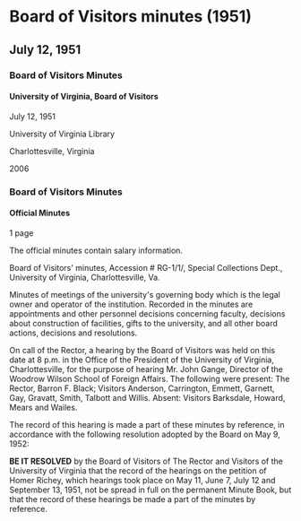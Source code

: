 <!-- altadded -->
<!-- altadded -->

<!-- llmmeta -->

<script type="application/ld+json">
{
"@context": "https://schema.org",
"@type": "Meeting",
"name": "Board Minutes",
"startDate": "1951-07-12T20:00:00",
"location": {
"@type": "Place",
"name": "Office of the President",
"address": {
"@type": "PostalAddress",
"addressLocality": "Charlottesville",
"addressRegion": "Virginia"
}
},
"organizer": {
"@type": "Organization",
"name": "University of Virginia"
},
"keywords": "Board of Visitors, University of Virginia, meeting minutes",
"description": "Minutes of the Board of Visitors meeting held on July 12, 1951, including salary information and personnel decisions.",
"attendee": \[
{
"@type": "Person",
"name": "Barron F. Black",
"role": "Rector"
},
{
"@type": "Person",
"name": "Anderson"
},
{
"@type": "Person",
"name": "Carrington"
},
{
"@type": "Person",
"name": "Emmett"
},
{
"@type": "Person",
"name": "Garnett"
},
{
"@type": "Person",
"name": "Gay"
},
{
"@type": "Person",
"name": "Gravatt"
},
{
"@type": "Person",
"name": "Smith"
},
{
"@type": "Person",
"name": "Talbott"
},
{
"@type": "Person",
"name": "Willis"
}
],
"about": \[
{
"@type": "Event",
"name": "Hearing by the Board of Visitors",
"description": "Hearing held for Mr. John Gange, Director of the Woodrow Wilson School of Foreign Affairs."
},
{
"@type": "Resolution",
"name": "Resolution on Record of Hearings",
"description": "Resolution adopted by the Board regarding the record of hearings on the petition of Homer Richey."
}
]
}

</script>

<!-- llmformatted -->

# Board of Visitors minutes (1951)

## July 12, 1951

### Board of Visitors Minutes

#### University of Virginia, Board of Visitors

July 12, 1951

University of Virginia Library

Charlottesville, Virginia

2006

### Board of Visitors Minutes

#### Official Minutes

1 page

The official minutes contain salary information.

Board of Visitors' minutes, Accession # RG-1/1/, Special Collections Dept., University of Virginia, Charlottesville, Va.

Minutes of meetings of the university's governing body which is the legal owner and operator of the institution. Recorded in the minutes are appointments and other personnel decisions concerning faculty, decisions about construction of facilities, gifts to the university, and all other board actions, decisions and resolutions.

On call of the Rector, a hearing by the Board of Visitors was held on this date at 8 p.m. in the Office of the President of the University of Virginia, Charlottesville, for the purpose of hearing Mr. John Gange, Director of the Woodrow Wilson School of Foreign Affairs. The following were present: The Rector, Barron F. Black; Visitors Anderson, Carrington, Emmett, Garnett, Gay, Gravatt, Smith, Talbott and Willis. Absent: Visitors Barksdale, Howard, Mears and Wailes.

The record of this hearing is made a part of these minutes by reference, in accordance with the following resolution adopted by the Board on May 9, 1952:

**BE IT RESOLVED** by the Board of Visitors of The Rector and Visitors of the University of Virginia that the record of the hearings on the petition of Homer Richey, which hearings took place on May 11, June 7, July 12 and September 13, 1951, not be spread in full on the permanent Minute Book, but that the record of these hearings be made a part of the minutes by reference.
